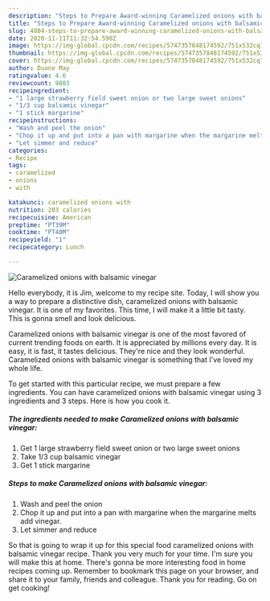 ```yaml
---
description: "Steps to Prepare Award-winning Caramelized onions with balsamic vinegar"
title: "Steps to Prepare Award-winning Caramelized onions with balsamic vinegar"
slug: 4804-steps-to-prepare-award-winning-caramelized-onions-with-balsamic-vinegar
date: 2020-11-11T11:32:54.590Z
image: https://img-global.cpcdn.com/recipes/5747357848174592/751x532cq70/caramelized-onions-with-balsamic-vinegar-recipe-main-photo.jpg
thumbnail: https://img-global.cpcdn.com/recipes/5747357848174592/751x532cq70/caramelized-onions-with-balsamic-vinegar-recipe-main-photo.jpg
cover: https://img-global.cpcdn.com/recipes/5747357848174592/751x532cq70/caramelized-onions-with-balsamic-vinegar-recipe-main-photo.jpg
author: Duane May
ratingvalue: 4.6
reviewcount: 9803
recipeingredient:
- "1 large strawberry field sweet onion or two large sweet onions"
- "1/3 cup balsamic vinegar"
- "1 stick margarine"
recipeinstructions:
- "Wash and peel the onion"
- "Chop it up and put into a pan with margarine when the margarine melts add vinegar."
- "Let simmer and reduce"
categories:
- Recipe
tags:
- caramelized
- onions
- with

katakunci: caramelized onions with 
nutrition: 203 calories
recipecuisine: American
preptime: "PT39M"
cooktime: "PT40M"
recipeyield: "1"
recipecategory: Lunch

---
```



![Caramelized onions with balsamic vinegar](https://img-global.cpcdn.com/recipes/5747357848174592/751x532cq70/caramelized-onions-with-balsamic-vinegar-recipe-main-photo.jpg)

Hello everybody, it is Jim, welcome to my recipe site. Today, I will show you a way to prepare a distinctive dish, caramelized onions with balsamic vinegar. It is one of my favorites. This time, I will make it a little bit tasty. This is gonna smell and look delicious.



Caramelized onions with balsamic vinegar is one of the most favored of current trending foods on earth. It is appreciated by millions every day. It is easy, it is fast, it tastes delicious. They're nice and they look wonderful. Caramelized onions with balsamic vinegar is something that I've loved my whole life.


To get started with this particular recipe, we must prepare a few ingredients. You can have caramelized onions with balsamic vinegar using 3 ingredients and 3 steps. Here is how you cook it.

<!--inarticleads1-->

##### The ingredients needed to make Caramelized onions with balsamic vinegar:

1. Get 1 large strawberry field sweet onion or two large sweet onions
1. Take 1/3 cup balsamic vinegar
1. Get 1 stick margarine




<!--inarticleads2-->

##### Steps to make Caramelized onions with balsamic vinegar:

1. Wash and peel the onion
1. Chop it up and put into a pan with margarine when the margarine melts add vinegar.
1. Let simmer and reduce




So that is going to wrap it up for this special food caramelized onions with balsamic vinegar recipe. Thank you very much for your time. I'm sure you will make this at home. There's gonna be more interesting food in home recipes coming up. Remember to bookmark this page on your browser, and share it to your family, friends and colleague. Thank you for reading. Go on get cooking!
